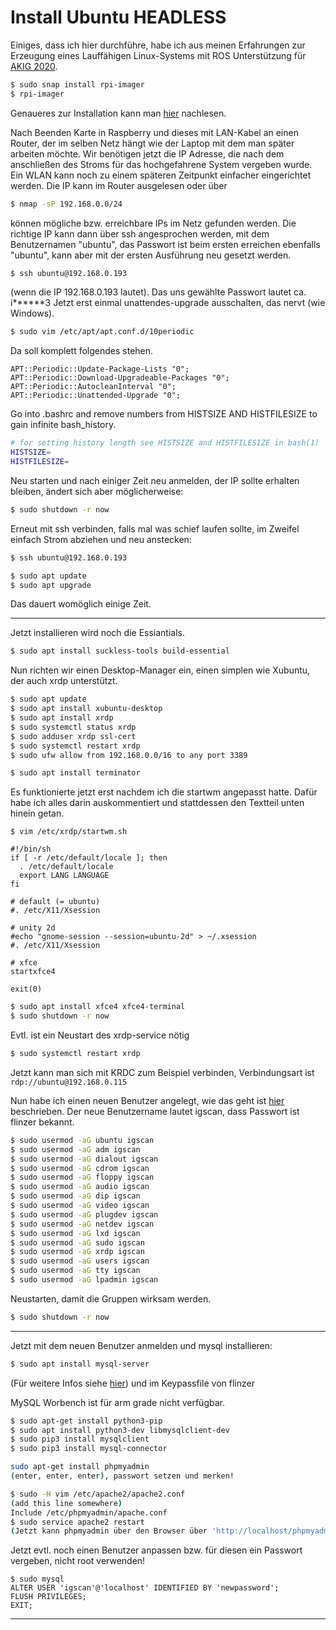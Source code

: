 # Install Ubuntu HEADLESS
Einiges, dass ich hier durchführe, habe ich aus meinen Erfahrungen zur Erzeugung eines Lauffähigen Linux-Systems 
mit ROS Unterstützung für [AKIG 2020](https://finnlinxxx.github.io/RaspRos4/).

```bash
$ sudo snap install rpi-imager
$ rpi-imager
```

Genaueres zur Installation kann man [hier](https://ubuntu.com/tutorials/how-to-install-ubuntu-on-your-raspberry-pi#1-overview) nachlesen.


Nach Beenden Karte in Raspberry und dieses mit LAN-Kabel an einen Router, der im selben Netz hängt wie der Laptop mit dem man später arbeiten möchte.
Wir benötigen jetzt die IP Adresse, die nach dem anschließen des Stroms für das hochgefahrene System vergeben wurde. Ein WLAN kann noch zu einem
späteren Zeitpunkt einfacher eingerichtet werden. Die IP kann im Router ausgelesen oder über 
```bash
$ nmap -sP 192.168.0.0/24
``` 
können mögliche bzw. erreichbare IPs im Netz gefunden werden. Die richtige IP kann dann über ssh angesprochen werden, mit dem Benutzernamen "ubuntu",
das Passwort ist beim ersten erreichen ebenfalls "ubuntu", kann aber mit der ersten Ausführung neu gesetzt werden.
```bash
$ ssh ubuntu@192.168.0.193
```
(wenn die IP 192.168.0.193 lautet). Das uns gewählte Passwort lautet ca. i******3
Jetzt erst einmal unattendes-upgrade ausschalten, das nervt (wie Windows).

```bash
$ sudo vim /etc/apt/apt.conf.d/10periodic
```
Da soll komplett folgendes stehen.
```vim
APT::Periodic::Update-Package-Lists "0";
APT::Periodic::Download-Upgradeable-Packages "0";
APT::Periodic::AutocleanInterval "0";
APT::Periodic::Unattended-Upgrade "0";
```

Go into .bashrc and remove numbers from HISTSIZE AND HISTFILESIZE to gain infinite bash_history.

```bash
# for setting history length see HISTSIZE and HISTFILESIZE in bash(1)
HISTSIZE=
HISTFILESIZE=
```

Neu starten und nach einiger Zeit neu anmelden, der IP sollte erhalten bleiben, ändert sich aber möglicherweise:
```bash
$ sudo shutdown -r now
```
Erneut mit ssh verbinden, falls mal was schief laufen sollte, im Zweifel einfach Strom abziehen und neu anstecken:
```bash
$ ssh ubuntu@192.168.0.193
```

```bash
$ sudo apt update
$ sudo apt upgrade
```
Das dauert womöglich einige Zeit.

---

Jetzt installieren wird noch die Essiantials.

```bash
$ sudo apt install suckless-tools build-essential
```

Nun richten wir einen Desktop-Manager ein, einen simplen wie Xubuntu, der auch xrdp unterstützt.

```bash
$ sudo apt update
$ sudo apt install xubuntu-desktop
$ sudo apt install xrdp
$ sudo systemctl status xrdp
$ sudo adduser xrdp ssl-cert
$ sudo systemctl restart xrdp
$ sudo ufw allow from 192.168.0.0/16 to any port 3389
```

```bash
$ sudo apt install terminator
```

Es funktionierte jetzt erst nachdem ich die startwm angepasst hatte. Dafür habe ich alles darin auskommentiert und stattdessen den Textteil unten hinein getan.
```vim
$ vim /etc/xrdp/startwm.sh

#!/bin/sh
if [ -r /etc/default/locale ]; then
  . /etc/default/locale
  export LANG LANGUAGE
fi

# default (= ubuntu)
#. /etc/X11/Xsession

# unity 2d
#echo "gnome-session --session=ubuntu-2d" > ~/.xsession
#. /etc/X11/Xsession

# xfce
startxfce4

exit(0)
```


```bash
$ sudo apt install xfce4 xfce4-terminal
$ sudo shutdown -r now
```

Evtl. ist ein Neustart des xrdp-service nötig
```bash
$ sudo systemctl restart xrdp
```

Jetzt kann man sich mit KRDC zum Beispiel verbinden, Verbindungsart ist `rdp://ubuntu@192.168.0.115`


Nun habe ich einen neuen Benutzer angelegt, wie das geht ist [hier](https://www.digitalocean.com/community/tutorials/how-to-create-a-new-sudo-enabled-user-on-ubuntu-18-04-quickstart-de) beschrieben. Der neue Benutzername lautet igscan, dass Passwort ist flinzer bekannt.

```bash
$ sudo usermod -aG ubuntu igscan
$ sudo usermod -aG adm igscan
$ sudo usermod -aG dialout igscan
$ sudo usermod -aG cdrom igscan
$ sudo usermod -aG floppy igscan
$ sudo usermod -aG audio igscan
$ sudo usermod -aG dip igscan
$ sudo usermod -aG video igscan
$ sudo usermod -aG plugdev igscan
$ sudo usermod -aG netdev igscan
$ sudo usermod -aG lxd igscan
$ sudo usermod -aG sudo igscan
$ sudo usermod -aG xrdp igscan
$ sudo usermod -aG users igscan
$ sudo usermod -aG tty igscan
$ sudo usermod -aG lpadmin igscan
```
Neustarten, damit die Gruppen wirksam werden.
```bash
$ sudo shutdown -r now
```

--- 

Jetzt mit dem neuen Benutzer anmelden und mysql installieren:

```bash
$ sudo apt install mysql-server
```
(Für weitere Infos siehe [hier](https://www.digitalocean.com/community/tutorials/how-to-install-mysql-on-ubuntu-20-04-de)) und im Keypassfile von flinzer

MySQL Worbench ist für arm grade nicht verfügbar.

```bash
$ sudo apt-get install python3-pip
$ sudo apt install python3-dev libmysqlclient-dev
$ sudo pip3 install mysqlclient
$ sudo pip3 install mysql-connector
```

```bash
sudo apt-get install phpmyadmin
(enter, enter, enter), passwort setzen und merken!
``` 
```bash
$ sudo -H vim /etc/apache2/apache2.conf
(add this line somewhere)
Include /etc/phpmyadmin/apache.conf
$ sudo service apache2 restart
(Jetzt kann phpmyadmin über den Browser über 'http://localhost/phpmyadmin' abgerufen werden
```

Jetzt evtl. noch einen Benutzer anpassen bzw. für diesen ein Passwort vergeben, nicht root verwenden!
```mysql
$ sudo mysql
ALTER USER 'igscan'@'localhost' IDENTIFIED BY 'newpassword';
FLUSH PRIVILEGES;
EXIT;
```












---
